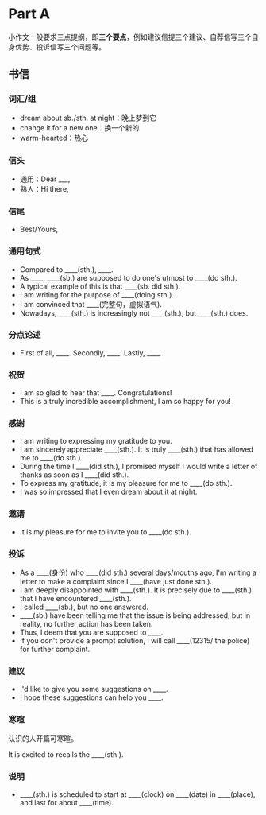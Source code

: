 # Part A

小作文一般要求三点提纲，即**三个要点**，例如建议信提三个建议、自荐信写三个自身优势、投诉信写三个问题等。

## 书信

### 词汇/组

+ dream about sb./sth. at night：晚上梦到它
+ change it for a new one：换一个新的
+ warm-hearted：热心

### 信头

+ 通用：Dear ___,
+ 熟人：Hi there,

### 信尾

+ Best/Yours,

### 通用句式

+ Compared to ____(sth.), ____.
+ As ____, ____(sb.) are supposed to do one's utmost to ____(do sth.).
+ A typical example of this is that ____(sb. did sth.).
+ I am writing for the purpose of ____(doing sth.).
+ I am convinced that ____(完整句，虚拟语气).
+ Nowadays, ____(sth.) is increasingly not ____(sth.), but ____(sth.) does.

### 分点论述

+ First of all, ____. Secondly, ____. Lastly, ____.

### 祝贺

+ I am so glad to hear that ____. Congratulations!
+ This is a truly incredible accomplishment, I am so happy for you!

### 感谢

+ I am writing to expressing my gratitude to you.
+ I am sincerely appreciate ____(sth.). It is truly ____(sth.) that has allowed me to ____(do sth.).
+ During the time I ____(did sth.), I promised myself I would write a letter of thanks as soon as I ____(did sth.).
+ To express my gratitude, it is my pleasure for me to ____(do sth.).
+ I was so impressed that I even dream about it at night.

### 邀请

+ It is my pleasure for me to invite you to ____(do sth.).

### 投诉

+ As a ____(身份) who ____(did sth.) several days/mouths ago, I'm writing a letter to make a complaint since I ____(have just done sth.).
+ I am deeply disappointed with ____(sth.). It is precisely due to ____(sth.) that I have encountered ____(sth.).
+ I called ____(sb.), but no one answered.
+ ____(sb.) have been telling me that the issue is being addressed, but in reality, no further action has been taken.
+ Thus, I deem that you are supposed to ____.
+ If you don't provide a prompt solution, I will call ____(12315/ the police) for further complaint.

### 建议

+ I'd like to give you some suggestions on ____.
+ I hope these suggestions can help you ____.

### 寒暄

认识的人开篇可寒暄。

It is excited to recalls the ____(sth.).

### 说明

+ ____(sth.) is scheduled to start at ____(clock) on ____(date) in ____(place), and last for about ____(time).